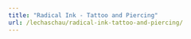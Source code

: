 ```yaml
---
title: "Radical Ink - Tattoo and Piercing"
url: /lechaschau/radical-ink-tattoo-and-piercing/
---
```

